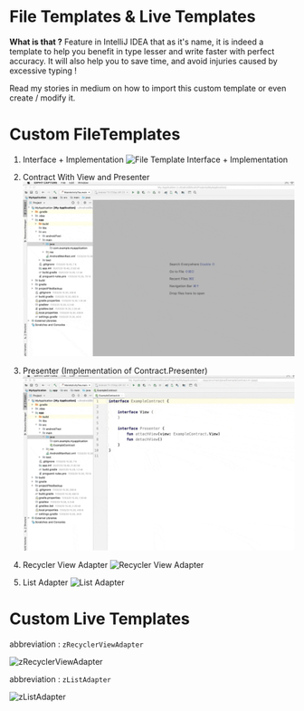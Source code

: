 # File Templates & Live Templates

<b>What is that ?</b>
Feature in IntelliJ IDEA that as it's name, it is indeed a template to help you benefit in type lesser and write faster with perfect accuracy.
It will also help you to save time, and avoid injuries caused by excessive typing !

Read my stories in medium on how to import this custom template or even create / modify it. 

# Custom FileTemplates
1. Interface + Implementation
![File Template Interface + Implementation](https://github.com/shasapo/FileTemplatesLiveTemplates/blob/master/images/FileTemplate%20Example%20interface%20impl.gif)


2. Contract With View and Presenter
![File Template Contract With View and Presenter](https://github.com/shasapo/FileTemplatesLiveTemplates/blob/master/images/FileTemplate%20Example%20Contract.gif)


3. Presenter (Implementation of Contract.Presenter)
![Presenter](https://github.com/shasapo/FileTemplatesLiveTemplates/blob/master/images/FileTemplate%20%20Example%20Presenter.gif)


4. Recycler View Adapter
![Recycler View Adapter](https://github.com/shasapo/FileTemplatesLiveTemplates/blob/master/images/FileTemplate%20%20example%20recycler%20view%20adapter.gif)


5. List Adapter
![List Adapter](https://github.com/shasapo/FileTemplatesLiveTemplates/blob/master/images/FileTemplate%20%20example%20list%20adapter.gif)


# Custom Live Templates
abbreviation : `zRecyclerViewAdapter`

![zRecyclerViewAdapter](https://github.com/shasapo/FileTemplatesLiveTemplates/blob/master/images/live%20temp%20recycler%20view%20adapter.gif)


abbreviation : `zListAdapter`

![zListAdapter](https://github.com/shasapo/FileTemplatesLiveTemplates/blob/master/images/live%20temp%20list%20adapter.gif)
